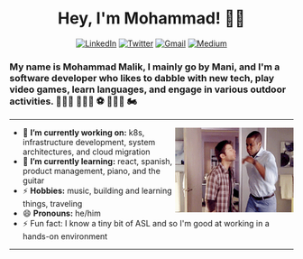 <!--
**BatmaniNRobin/batmaninrobin** is a ✨ _special_ ✨ repository because its `README.md` (this file) appears on your GitHub profile.

Here are some ideas to get you started:

- 🔭 I’m currently working on ...
- 🌱 I’m currently learning ...
- 👯 I’m looking to collaborate on ...
- 🤔 I’m looking for help with ...
- 💬 Ask me about ...
- 📫 How to reach me: ...
- 😄 Pronouns: ...
- ⚡ Fun fact: ...
-->


<h1 align="center">Hey, I'm Mohammad! 👋🏽 </h1>

<p align="center">
   <!-- <a href="https://jonaylor.xyz/"><img alt="Portfolio" src="https://img.shields.io/badge/-jonaylor.xyz-black?style=flat-square&logo=squarespace&logoColor=white&link=https://jonaylor.xyz/"></a>
   -->
   <a href="https://www.linkedin.com/in/mani-malik/"><img alt="LinkedIn" src="https://img.shields.io/badge/-mani--malik-black?style=flat-square&logo=Linkedin&logoColor=white&link=https://www.linkedin.com/in/mani-malik/"></a>
   <a href="https://twitter.com/Batmani_"><img alt="Twitter" src="https://img.shields.io/badge/-@Batmani__-black?style=flat-square&logo=twitter&logoColor=white&link=https://twitter.com/Batmani_"></a>
   <a href="mailto:imalikmu@gmail.com"><img alt="Gmail" src="https://img.shields.io/badge/-imalikmu@gmail.com-black?style=flat-square&logo=Gmail&logoColor=white&link=mailto:imalikmu@gmail.com"></a>
   <a href="https://medium.com/@mani-malik"><img alt="Medium" src="https://img.shields.io/badge/-@mani--malik-03a57a?style=flat-square&color=000000&labelColor=000000&logo=Medium&link=https://medium.com/@mani-malik"></a>
<!--   <a href="https://hashnode.com/@mani-malik">img alt="Hashnode" src="https://img.shields.io/badge/-@mani--malik- -->
</p>

<h3 align="left">  My name is Mohammad Malik, I mainly go by Mani, and I'm a software developer who likes to dabble with new tech, play video games, learn languages, and engage in various outdoor activities. 🧗🏼‍♂️ 🏋🏽‍♂️ ⚽️ 🚣🏽‍♂️ 🏍 </h3>

---

<!-- credits for gif http://gph.is/2pqa06T -->
<img align="right" height="150" width="210" src="data.gif">

- 🔭 **I’m currently working on:** k8s, infrastructure development, system architectures, and cloud migration
- 🌱 **I’m currently learning:** react, spanish, product management, piano, and the guitar
- ⚡ **Hobbies:** music, building and learning things, traveling
- 😄 **Pronouns:** he/him
- ⚡ Fun fact: I know a tiny bit of ASL and so I'm good at working in a hands-on environment

---
